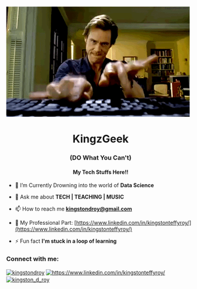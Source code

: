 ![cool GIF](https://github.com/kingstonDRoy/Kingz-Geek/blob/main/JIM%20.gif?raw=true)


<h1 align="center">KingzGeek </h1>
<h3 align="center">(DO What You Can't)</h3>
<h4 align="center">My Tech Stuffs Here!!</h4>




- 🌱 I’m Currently Drowning into the world of **Data Science**


- 💬 Ask me about **TECH | TEACHING | MUSIC**

- 📫 How to reach me **kingstondroy@gmail.com**

- 📄 My Professional Part: [https://www.linkedin.com/in/kingstonteffyroy/](https://www.linkedin.com/in/kingstonteffyroy/)

- ⚡ Fun fact **I'm stuck in a loop of learning**

<h3 align="left">Connect with me:</h3>
<p align="left">
<a href="https://twitter.com/kingstondroy" target="blank"><img align="center" src="https://raw.githubusercontent.com/rahuldkjain/github-profile-readme-generator/master/src/images/icons/Social/twitter.svg" alt="kingstondroy" height="30" width="40" /></a>
<a href="https://linkedin.com/in/https://www.linkedin.com/in/kingstonteffyroy/" target="blank"><img align="center" src="https://raw.githubusercontent.com/rahuldkjain/github-profile-readme-generator/master/src/images/icons/Social/linked-in-alt.svg" alt="https://www.linkedin.com/in/kingstonteffyroy/" height="30" width="40" /></a>
<a href="https://instagram.com/kingston_d_roy" target="blank"><img align="center" src="https://raw.githubusercontent.com/rahuldkjain/github-profile-readme-generator/master/src/images/icons/Social/instagram.svg" alt="kingston_d_roy" height="30" width="40" /></a>
</p>


